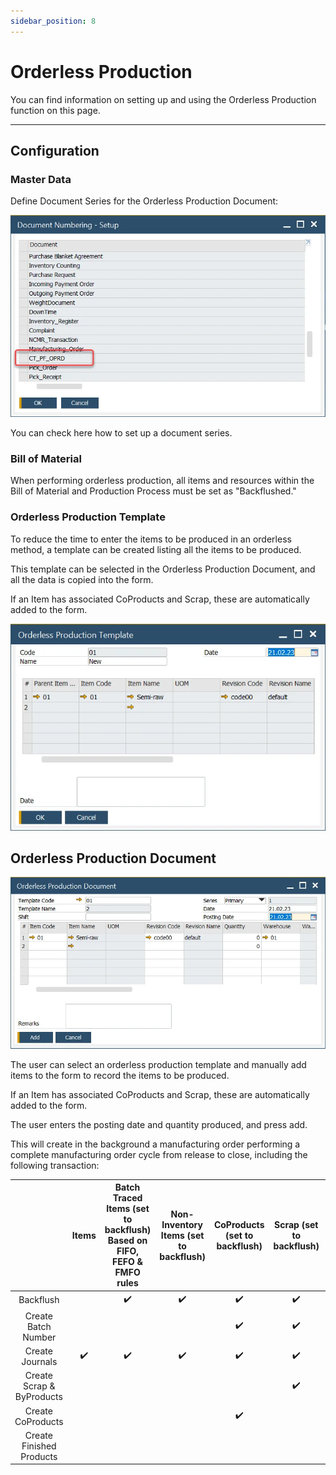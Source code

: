 ```yaml
---
sidebar_position: 8
---
```


# Orderless Production

You can find information on setting up and using the Orderless Production function on this page.

---

## Configuration

### Master Data

Define Document Series for the Orderless Production Document:

![Document Numbering](./media/orderless-production/orderless-production-numbering.webp)

You can check here how to set up <!-- TODO: Add Link --> a document series.

### Bill of Material

When performing orderless production, all items and resources within the Bill of Material and Production Process must be set as "Backflushed."

### Orderless Production Template

To reduce the time to enter the items to be produced in an orderless method, a template can be created listing all the items to be produced.

This template can be selected in the Orderless Production Document, and all the data is copied into the form.

If an Item has associated CoProducts and Scrap, these are automatically added to the form.

![Orderless Production Template](./media/orderless-production/orderless-production-template.webp)

## Orderless Production Document

![Orderless Production Document](./media/orderless-production/orderless-production-document.webp)

The user can select an orderless production template and manually add items to the form to record the items to be produced.

If an Item has associated CoProducts and Scrap, these are automatically added to the form.

The user enters the posting date and quantity produced, and press add.

This will create in the background a manufacturing order performing a complete manufacturing order cycle from release to close, including the following transaction:

|                           |       Items        | Batch Traced Items (set to backflush) Based on FIFO, FEFO & FMFO rules | Non-Inventory Items (set to backflush) | CoProducts (set to backflush) | Scrap (set to backflush) |   Resource Time    | Finished Products  |
| :-----------------------: | :----------------: | :--------------------------------------------------------------------: | :------------------------------------: | :---------------------------: | :----------------------: | :----------------: | :----------------: |
|         Backflush         |                    |                           :heavy_check_mark:                           |           :heavy_check_mark:           |      :heavy_check_mark:       |    :heavy_check_mark:    | :heavy_check_mark: |                    |
|    Create Batch Number    |                    |                                                                        |                                        |      :heavy_check_mark:       |    :heavy_check_mark:    |                    | :heavy_check_mark: |
|      Create Journals      | :heavy_check_mark: |                           :heavy_check_mark:                           |           :heavy_check_mark:           |      :heavy_check_mark:       |    :heavy_check_mark:    | :heavy_check_mark: | :heavy_check_mark: |
| Create Scrap & ByProducts |                    |                                                                        |                                        |                               |    :heavy_check_mark:    |                    |                    |
|     Create CoProducts     |                    |                                                                        |                                        |      :heavy_check_mark:       |                          |                    |                    |
| Create Finished Products  |                    |                                                                        |                                        |                               |                          |                    | :heavy_check_mark: |
